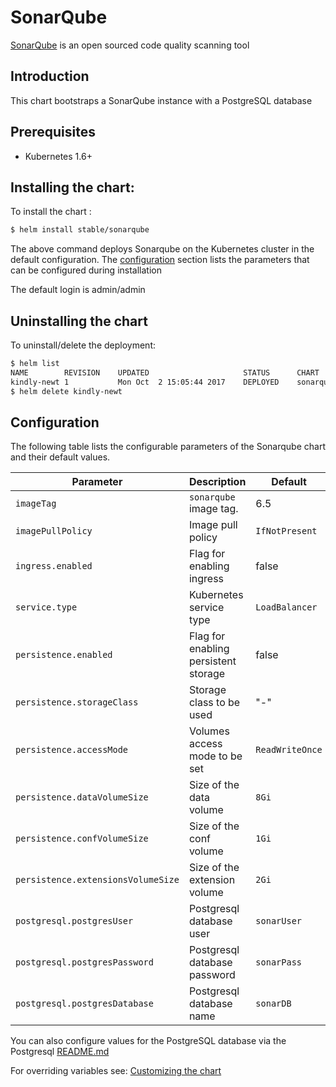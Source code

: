 # SonarQube

[SonarQube](https://www.sonarqube.org/) is an open sourced code quality scanning tool

## Introduction

This chart bootstraps a SonarQube instance with a PostgreSQL database

## Prerequisites

- Kubernetes 1.6+

## Installing the chart:

To install the chart :

```bash
$ helm install stable/sonarqube
```

The above command deploys Sonarqube on the Kubernetes cluster in the default configuration. The [configuration](#configuration) section lists the parameters that can be configured during installation

The default login is admin/admin

## Uninstalling the chart

To uninstall/delete the deployment:

```bash
$ helm list
NAME       	REVISION	UPDATED                 	STATUS  	CHART          	NAMESPACE
kindly-newt	1       	Mon Oct  2 15:05:44 2017	DEPLOYED	sonarqube-0.1.0	default
$ helm delete kindly-newt
```

## Configuration

The following table lists the configurable parameters of the Sonarqube chart and their default values.

| Parameter                                   | Description                         | Default                                    |
| ------------------------------------------  | ----------------------------------  | -------------------------------------------|
| `imageTag`                                  | `sonarqube` image tag.              | 6.5                                        |
| `imagePullPolicy`                           | Image pull policy                   | `IfNotPresent`                             |
| `ingress.enabled`                           | Flag for enabling ingress           | false                                      |
| `service.type`                              | Kubernetes service type             | `LoadBalancer`                             |
| `persistence.enabled`                       | Flag for enabling persistent storage| false                                      |
| `persistence.storageClass`                  | Storage class to be used            | "-"                                        |
| `persistence.accessMode`                    | Volumes access mode to be set       | `ReadWriteOnce`                            |
| `persistence.dataVolumeSize`                | Size of the data volume             | `8Gi`                                      |
| `persistence.confVolumeSize`                | Size of the conf volume             | `1Gi`                                      |
| `persistence.extensionsVolumeSize`          | Size of the extension volume        | `2Gi`                                      |
| `postgresql.postgresUser`                   | Postgresql database user            | `sonarUser`                                |
| `postgresql.postgresPassword`               | Postgresql database password        | `sonarPass`                                |
| `postgresql.postgresDatabase`               | Postgresql database name            | `sonarDB`                                  |

You can also configure values for the PostgreSQL database via the Postgresql [README.md](https://github.com/kubernetes/charts/blob/master/stable/postgresql/README.md)

For overriding variables see: [Customizing the chart](https://docs.helm.sh/using_helm/#customizing-the-chart-before-installing)
